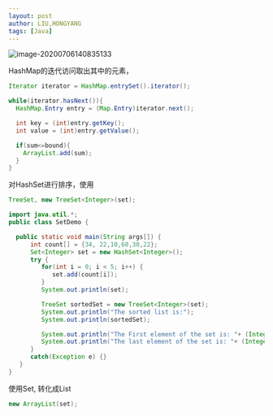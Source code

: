 ```yaml
---
layout: post
author: LIU,HONGYANG
tags: [Java]
---
```




![image-20200706140835133](https://tva1.sinaimg.cn/large/007S8ZIlgy1ggh7zbsx8bj31xk0u0k9v.jpg)





HashMap的迭代访问取出其中的元素，



```java
Iterator iterator = HashMap.entrySet().iterator();

while(iterator.hasNext()){
  HashMap.Entry entry = (Map.Entry)iterator.next();

  int key = (int)entry.getKey();
  int value = (int)entry.getValue();

  if(sum<=bound){
    ArrayList.add(sum);
  }
}
```



对HashSet进行排序，使用

```java
TreeSet, new TreeSet<Integer>(set);
```





```java
import java.util.*;
public class SetDemo {

  public static void main(String args[]) { 
      int count[] = {34, 22,10,60,30,22};
      Set<Integer> set = new HashSet<Integer>();
      try {
         for(int i = 0; i < 5; i++) {
            set.add(count[i]);
         }
         System.out.println(set);

         TreeSet sortedSet = new TreeSet<Integer>(set);
         System.out.println("The sorted list is:");
         System.out.println(sortedSet);

         System.out.println("The First element of the set is: "+ (Integer)sortedSet.first());
         System.out.println("The last element of the set is: "+ (Integer)sortedSet.last());
      }
      catch(Exception e) {}
   }
}
```



使用Set, 转化成List

```java
new ArrayList(set);
```



